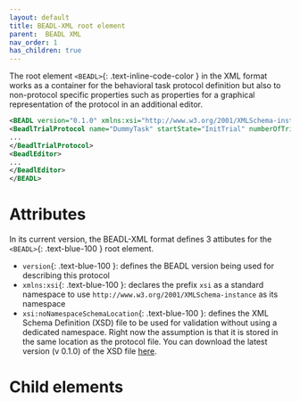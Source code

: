 ```yaml
---
layout: default
title: BEADL-XML root element
parent:  BEADL XML
nav_order: 1
has_children: true
---
```

The root element `<BEADL>`{: .text-inline-code-color } in the XML format works as a container for the behavioral task protocol definition but also to non-protocol specific properties such as properties for a graphical representation of the protocol in an additional editor.

```xml
<BEADL version="0.1.0" xmlns:xsi="http://www.w3.org/2001/XMLSchema-instance" xsi:noNamespaceSchemaLocation="BEADL.xsd">
<BeadlTrialProtocol name="DummyTask" startState="InitTrial" numberOfTrials="INF">
...
</BeadlTrialProtocol>
<BeadlEditor>
...
</BeadlEditor>
</BEADL>
```

# Attributes
In its current version, the BEADL-XML format defines 3 attibutes for the `<BEADL>`{: .text-blue-100 } root element.
- `version`{: .text-blue-100 }: defines the BEADL version being used for describing this protocol
- `xmlns:xsi`{: .text-blue-100 }:  declares the prefix `xsi` as a standard namespace to use `http://www.w3.org/2001/XMLSchema-instance` as its namespace
- `xsi:noNamespaceSchemaLocation`{: .text-blue-100 }: defines the XML Schema Definition (XSD) file to be used for validation without using a dedicated namespace. Right now the assumption is that it is stored in the same location as the protocol file. You can download the latest version (v 0.1.0) of the XSD file [here](https://github.com/BEADL/XSD/releases/download/0.1.0/BEADL.xsd).

# Child elements
